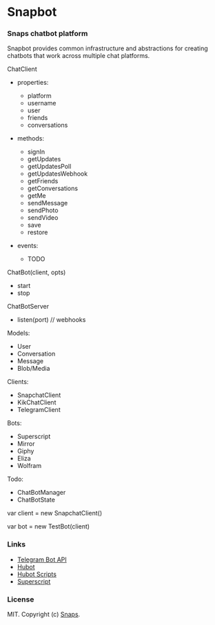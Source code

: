 # Snapbot

### Snaps chatbot platform

Snapbot provides common infrastructure and abstractions for creating chatbots that work across multiple chat platforms.

ChatClient
  * properties:
    * platform
    * username
    * user
    * friends
    * conversations

  * methods:
    * signIn
    * getUpdates
    * getUpdatesPoll
    * getUpdatesWebhook
    * getFriends
    * getConversations
    * getMe
    * sendMessage
    * sendPhoto
    * sendVideo
    * save
    * restore

  * events:
    * TODO

ChatBot(client, opts)
  * start
  * stop

ChatBotServer
  * listen(port) // webhooks

Models:
  * User
  * Conversation
  * Message
  * Blob/Media

Clients:
  * SnapchatClient
  * KikChatClient
  * TelegramClient

Bots:
  * Superscript
  * Mirror
  * Giphy
  * Eliza
  * Wolfram

Todo:
  * ChatBotManager
  * ChatBotState

var client = new SnapchatClient()

var bot = new TestBot(client)

### Links

- [Telegram Bot API](https://core.telegram.org/bots/api)
- [Hubot](https://github.com/github/hubot)
- [Hubot Scripts](https://github.com/github/hubot-scripts)
- [Superscript](https://github.com/silentrob/superscript)

### License

MIT. Copyright (c) [Snaps](https://makesnaps.com).
